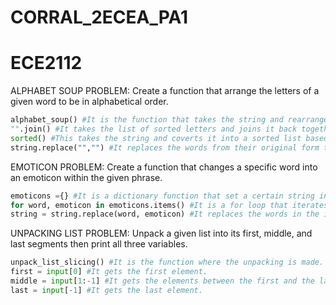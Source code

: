 # CORRAL_2ECEA_PA1

# ECE2112

ALPHABET SOUP PROBLEM: Create a function that arrange the letters of a given word to be in alphabetical order.

```python
alphabet_soup() #It is the function that takes the string and rearranges it alphabetically.
"".join() #It takes the list of sorted letters and joins it back together into a single string.
sorted() #This takes the string and coverts it into a sorted list based on ASCII values.
string.replace("","") #It replaces the words from their original form to arranged alphabetically.
```

EMOTICON PROBLEM: Create a function that changes a specific word into an emoticon within the given phrase.

```python
emoticons ={} #It is a dictionary function that set a certain string into an emoticon.
for word, emoticon in emoticons.items() #It is a for loop that iterates every item in the emoticons dictionary.
string = string.replace(word, emoticon) #It replaces the words in the input with their respective set of emoticons.
```

UNPACKING LIST PROBLEM: Unpack a given list into its first, middle, and last segments then print all three variables.

```python
unpack_list_slicing() #It is the function where the unpacking is made.
first = input[0] #It gets the first element.
middle = input[1:-1] #It gets the elements between the first and the last.
last = input[-1] #It gets the last element.
```
